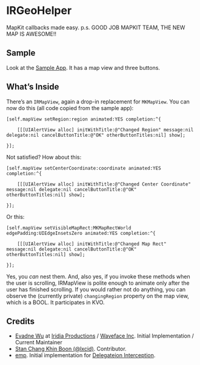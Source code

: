 # IRGeoHelper

MapKit callbacks made easy.  p.s. GOOD JOB MAPKIT TEAM, THE NEW MAP IS AWESOME!!

## Sample

Look at the [Sample App](https://github.com/iridia/IRGeoHelper-Sample).  It has a map view and three buttons.

## What’s Inside

There’s an `IRMapView`, again a drop-in replacement for `MKMapView`.  You can now do this (all code copied from the sample app):

	[self.mapView setRegion:region animated:YES completion:^{
	
		[[[UIAlertView alloc] initWithTitle:@"Changed Region" message:nil delegate:nil cancelButtonTitle:@"OK" otherButtonTitles:nil] show];
		
	}];

Not satisfied?  How about this:

	[self.mapView setCenterCoordinate:coordinate animated:YES completion:^{
	
		[[[UIAlertView alloc] initWithTitle:@"Changed Center Coordinate" message:nil delegate:nil cancelButtonTitle:@"OK" otherButtonTitles:nil] show];
		
	}];

Or this:

	[self.mapView setVisibleMapRect:MKMapRectWorld edgePadding:UIEdgeInsetsZero animated:YES completion:^{
	
		[[[UIAlertView alloc] initWithTitle:@"Changed Map Rect" message:nil delegate:nil cancelButtonTitle:@"OK" otherButtonTitles:nil] show];
		
	}];

Yes, you *can* nest them.  And, also yes, if you invoke these methods when the user is scrolling, IRMapView is polite enough to animate only after the user has finished scrolling.  If you would rather not do anything, you can observe the (currently private) `changingRegion` property on the map view, which is a BOOL.  It participates in KVO.

## Credits

*	[Evadne Wu](http://twitter.com/evadne) at [Iridia Productions](http://iridia.tw) / [Waveface Inc](http://waveface.com).  Initial Implementation / Current Maintainer
*	[Stan Chang Khin Boon (@lxcid)](http://twitter.com/lxcid).  Contributor.
*	[emp](http://stackoverflow.com/users/114737/emp).  Initial implementation for [Delegateion Interception](http://stackoverflow.com/questions/1618474/intercept-method-call-in-objective-c).